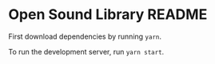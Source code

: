 # Open Sound Library README

First download dependencies by running `yarn`.

To run the development server, run `yarn start`.
